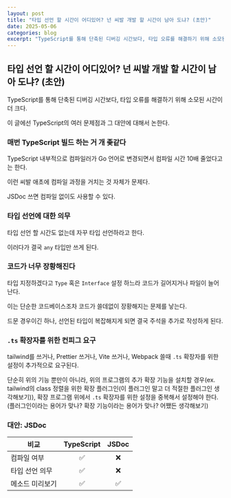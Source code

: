```yaml
---
layout: post
title: "타입 선언 할 시간이 어디있어? 넌 씨발 개발 할 시간이 남아 도냐? (초안)"
date: 2025-05-06
categories: blog
excerpt: "TypeScript를 통해 단축된 디버깅 시간보다, 타입 오류를 해결하기 위해 소모된 시간이 더 크다."
---
```


## 타입 선언 할 시간이 어디있어? 넌 씨발 개발 할 시간이 남아 도냐? (초안)

TypeScript를 통해 단축된 디버깅 시간보다, 타입 오류를 해결하기 위해 소모된 시간이 더 크다.

이 글에선 TypeScript의 여러 문제점과 그 대안에 대해서 논한다.

### 매번 TypeScript 빌드 하는 거 개 좆같다

TypeScript 내부적으로 컴파일러가 Go 언어로 변경되면서 컴파일 시간 10배 줄었다고는 한다.

이런 씨발 애초에 컴파일 과정을 거치는 것 자체가 문제다.

JSDoc 쓰면 컴파일 없이도 사용할 수 있다.


### 타입 선언에 대한 의무

타입 선언 할 시간도 없는데 자꾸 타입 선언하라고 한다.

이러다가 결국 `any` 타입만 쓰게 된다.


### 코드가 너무 장황해진다

타입 지정하겠다고 `Type` 혹은 `Interface` 설정 하느라 코드가 길어지거나 파일이 늘어난다.

이는 단순한 코드베이스조차 코드가 쓸데없이 장황해지는 문제를 낳는다.

드문 경우이긴 하나, 선언된 타입이 복잡해지게 되면 결국 주석을 추가로 작성하게 된다.


### `.ts` 확장자를 위한 컨피그 요구

tailwind를 쓰거나, Prettier 쓰거나, Vite 쓰거나, Webpack 쓸때 `.ts` 확장자를 위한 설정이 추가적으로 요구된다.

단순히 위의 기능 뿐만이 아니라, 위의 프로그램의 추가 확장 기능을 설치할 경우(ex. tailwind의 class 정렬을 위한 확장 플러그인(이 플러그인 말고 더 적절한 플러그인 생각해보기)), 확장 프로그램 위에서 `.ts` 확장자를 위한 설정을 중복해서 설정해야 한다. (플러그인이라는 용어가 맞나? 확장 기능이라는 용어가 맞나? 어쨌든 생각해보기)

### 대안: JSDoc

|비교|TypeScript|JSDoc|
|----|:----------:|:----:|
|컴파일 여부|✅|❌|
|타입 선언 의무|✅|❌|
|메소드 미리보기|✅|✅|